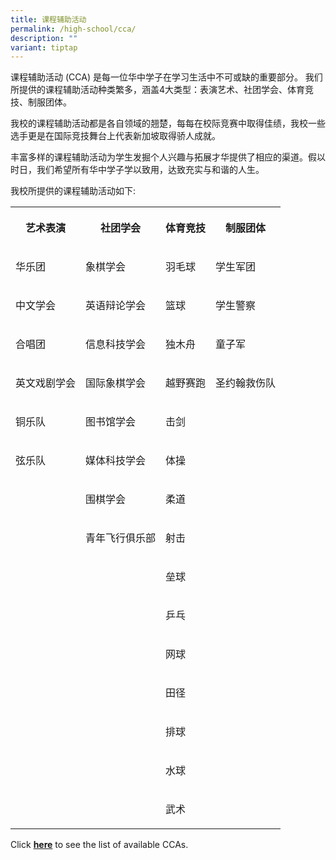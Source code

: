 ```yaml
---
title: 课程辅助活动
permalink: /high-school/cca/
description: ""
variant: tiptap
---
```

<p>课程辅助活动 (CCA) 是每一位华中学子在学习生活中不可或缺的重要部分。 我们所提供的课程辅助活动种类繁多，涵盖4大类型：表演艺术、社团学会、体育竞技、制服团体。</p>
<p>我校的课程辅助活动都是各自领域的翘楚，每每在校际竞赛中取得佳绩，我校一些选手更是在国际竞技舞台上代表新加坡取得骄人成就。</p>
<p>丰富多样的课程辅助活动为学生发掘个人兴趣与拓展才华提供了相应的渠道。假以时日，我们希望所有华中学子学以致用，达致充实与和谐的人生。</p>
<p>我校所提供的课程辅助活动如下:</p>
<table style="minWidth: 100px">
<colgroup>
<col>
<col>
<col>
<col>
</colgroup>
<tbody>
<tr>
<th rowspan="1" colspan="1">
<p>艺术表演</p>
</th>
<th rowspan="1" colspan="1">
<p>社团学会</p>
</th>
<th rowspan="1" colspan="1">
<p>体育竞技</p>
</th>
<th rowspan="1" colspan="1">
<p>制服团体</p>
</th>
</tr>
<tr>
<td rowspan="1" colspan="1">
<p>华乐团</p>
</td>
<td rowspan="1" colspan="1">
<p>象棋学会</p>
</td>
<td rowspan="1" colspan="1">
<p>羽毛球</p>
</td>
<td rowspan="1" colspan="1">
<p>学生军团</p>
</td>
</tr>
<tr>
<td rowspan="1" colspan="1">
<p>中文学会</p>
</td>
<td rowspan="1" colspan="1">
<p>英语辩论学会</p>
</td>
<td rowspan="1" colspan="1">
<p>篮球</p>
</td>
<td rowspan="1" colspan="1">
<p>学生警察</p>
</td>
</tr>
<tr>
<td rowspan="1" colspan="1">
<p>合唱团</p>
</td>
<td rowspan="1" colspan="1">
<p>信息科技学会</p>
</td>
<td rowspan="1" colspan="1">
<p>独木舟</p>
</td>
<td rowspan="1" colspan="1">
<p>童子军</p>
</td>
</tr>
<tr>
<td rowspan="1" colspan="1">
<p>英文戏剧学会</p>
</td>
<td rowspan="1" colspan="1">
<p>国际象棋学会</p>
</td>
<td rowspan="1" colspan="1">
<p>越野赛跑</p>
</td>
<td rowspan="1" colspan="1">
<p>圣约翰救伤队</p>
</td>
</tr>
<tr>
<td rowspan="1" colspan="1">
<p>铜乐队</p>
</td>
<td rowspan="1" colspan="1">
<p>图书馆学会</p>
</td>
<td rowspan="1" colspan="1">
<p>击剑</p>
</td>
<td rowspan="1" colspan="1">
<p></p>
</td>
</tr>
<tr>
<td rowspan="1" colspan="1">
<p>弦乐队</p>
</td>
<td rowspan="1" colspan="1">
<p>媒体科技学会</p>
</td>
<td rowspan="1" colspan="1">
<p>体操</p>
</td>
<td rowspan="1" colspan="1">
<p></p>
</td>
</tr>
<tr>
<td rowspan="1" colspan="1">
<p></p>
</td>
<td rowspan="1" colspan="1">
<p>围棋学会</p>
</td>
<td rowspan="1" colspan="1">
<p>柔道</p>
</td>
<td rowspan="1" colspan="1">
<p></p>
</td>
</tr>
<tr>
<td rowspan="1" colspan="1">
<p></p>
</td>
<td rowspan="1" colspan="1">
<p>青年飞行俱乐部</p>
</td>
<td rowspan="1" colspan="1">
<p>射击</p>
</td>
<td rowspan="1" colspan="1">
<p></p>
</td>
</tr>
<tr>
<td rowspan="1" colspan="1">
<p></p>
</td>
<td rowspan="1" colspan="1">
<p></p>
</td>
<td rowspan="1" colspan="1">
<p>垒球</p>
</td>
<td rowspan="1" colspan="1">
<p></p>
</td>
</tr>
<tr>
<td rowspan="1" colspan="1">
<p></p>
</td>
<td rowspan="1" colspan="1">
<p></p>
</td>
<td rowspan="1" colspan="1">
<p>乒乓</p>
</td>
<td rowspan="1" colspan="1">
<p></p>
</td>
</tr>
<tr>
<td rowspan="1" colspan="1">
<p></p>
</td>
<td rowspan="1" colspan="1">
<p></p>
</td>
<td rowspan="1" colspan="1">
<p>网球</p>
</td>
<td rowspan="1" colspan="1">
<p></p>
</td>
</tr>
<tr>
<td rowspan="1" colspan="1">
<p></p>
</td>
<td rowspan="1" colspan="1">
<p></p>
</td>
<td rowspan="1" colspan="1">
<p>田径</p>
</td>
<td rowspan="1" colspan="1">
<p></p>
</td>
</tr>
<tr>
<td rowspan="1" colspan="1">
<p></p>
</td>
<td rowspan="1" colspan="1">
<p></p>
</td>
<td rowspan="1" colspan="1">
<p>排球</p>
</td>
<td rowspan="1" colspan="1">
<p></p>
</td>
</tr>
<tr>
<td rowspan="1" colspan="1">
<p></p>
</td>
<td rowspan="1" colspan="1">
<p></p>
</td>
<td rowspan="1" colspan="1">
<p>水球</p>
</td>
<td rowspan="1" colspan="1">
<p></p>
</td>
</tr>
<tr>
<td rowspan="1" colspan="1">
<p></p>
</td>
<td rowspan="1" colspan="1">
<p></p>
</td>
<td rowspan="1" colspan="1">
<p>武术</p>
</td>
<td rowspan="1" colspan="1">
<p></p>
</td>
</tr>
</tbody>
</table>
<p>Click&nbsp;<strong><a href="https://admissions.hci.edu.sg/cca" rel="noopener noreferrer nofollow" target="_blank">here</a></strong>&nbsp;to
see the list of available CCAs.</p>